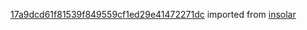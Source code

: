[17a9dcd61f81539f849559cf1ed29e41472271dc](https://github.com/insolar/insolar/commit/17a9dcd61f81539f849559cf1ed29e41472271dc) imported from [insolar](https://github.com/insolar/insolar)
